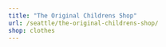 ```yaml
---
title: "The Original Childrens Shop"
url: /seattle/the-original-childrens-shop/
shop: clothes
---
```

